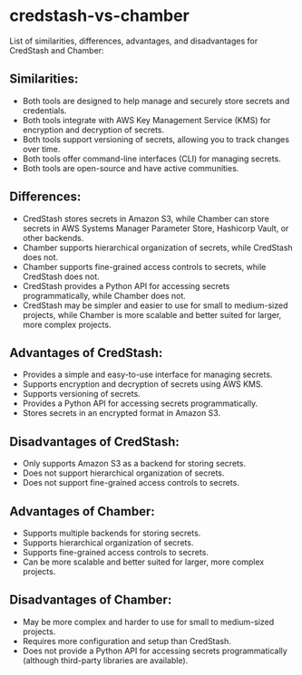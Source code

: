 # credstash-vs-chamber

List of similarities, differences, advantages, and disadvantages for CredStash and Chamber:

## Similarities:

- Both tools are designed to help manage and securely store secrets and credentials.
- Both tools integrate with AWS Key Management Service (KMS) for encryption and decryption of secrets.
- Both tools support versioning of secrets, allowing you to track changes over time.
- Both tools offer command-line interfaces (CLI) for managing secrets.
- Both tools are open-source and have active communities.

## Differences:

- CredStash stores secrets in Amazon S3, while Chamber can store secrets in AWS Systems Manager Parameter Store, Hashicorp Vault, or other backends.
- Chamber supports hierarchical organization of secrets, while CredStash does not.
- Chamber supports fine-grained access controls to secrets, while CredStash does not.
- CredStash provides a Python API for accessing secrets programmatically, while Chamber does not.
- CredStash may be simpler and easier to use for small to medium-sized projects, while Chamber is more scalable and better suited for larger, more complex projects.

## Advantages of CredStash:

- Provides a simple and easy-to-use interface for managing secrets.
- Supports encryption and decryption of secrets using AWS KMS.
- Supports versioning of secrets.
- Provides a Python API for accessing secrets programmatically.
- Stores secrets in an encrypted format in Amazon S3.

## Disadvantages of CredStash:

- Only supports Amazon S3 as a backend for storing secrets.
- Does not support hierarchical organization of secrets.
- Does not support fine-grained access controls to secrets.

## Advantages of Chamber:

- Supports multiple backends for storing secrets.
- Supports hierarchical organization of secrets.
- Supports fine-grained access controls to secrets.
- Can be more scalable and better suited for larger, more complex projects.

## Disadvantages of Chamber:

- May be more complex and harder to use for small to medium-sized projects.
- Requires more configuration and setup than CredStash.
- Does not provide a Python API for accessing secrets programmatically (although third-party libraries are available).
